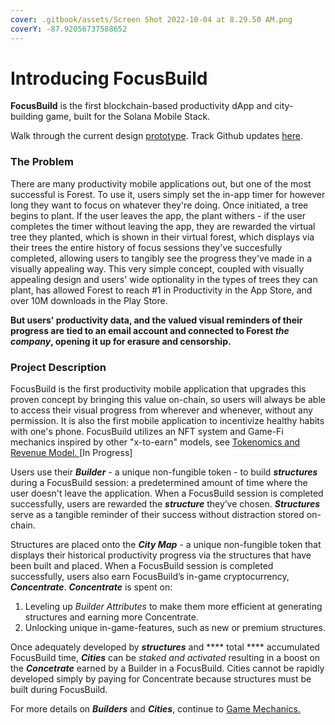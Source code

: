 ```yaml
---
cover: .gitbook/assets/Screen Shot 2022-10-04 at 8.29.50 AM.png
coverY: -87.92056737588652
---
```


# Introducing FocusBuild

**FocusBuild** is the first blockchain-based productivity dApp and city-building game, built for the Solana Mobile Stack.&#x20;

Walk through the current design [prototype](https://www.figma.com/proto/KAMiD8jZHfC8so6ZKsobGZ/FocusBuild?node-id=293%3A716\&scaling=min-zoom\&page-id=89%3A495\&starting-point-node-id=293%3A716). Track Github updates [here](https://github.com/FocusBuild/FocusBuild).&#x20;

### The Problem&#x20;

&#x20;           There are many productivity mobile applications out, but one of the most successful is Forest. To use it, users simply set the in-app timer for however long they want to focus on whatever they're doing. Once initiated, a tree begins to plant. If the user leaves the app, the plant withers - if the user completes the timer without leaving the app, they are rewarded the virtual tree they planted, which is shown in their virtual forest, which displays via their trees the entire history of focus sessions they've succesfully completed, allowing users to tangibly see the progress they've made in a visually appealing way. This very simple concept, coupled with visually appealing design and users' wide optionality in the types of trees they can plant, has allowed Forest to reach #1 in Productivity in the App Store, and over 10M downloads in the Play Store.&#x20;

**But users' productivity data, and the valued visual reminders of their progress are tied to an email account and connected to Forest **_**the**_**  **_**company**_**, opening it up for erasure and censorship.**&#x20;

### **Project Description**

&#x20;             FocusBuild is the first productivity mobile application that upgrades this proven concept by bringing this value on-chain, so users will always be able to access their visual progress from wherever and whenever, without any permission. It is also the first mobile application to incentivize healthy habits with one's phone. FocusBuild utilizes an NFT system and Game-Fi mechanics inspired by other "x-to-earn" models, see [Tokenomics and Revenue Model. ](tokenomics-and-revenue-model.md)\[In Progress]&#x20;

&#x20;           Users use their _**Builder** -_ a unique non-fungible token - to build _**structures**_ during a FocusBuild session: a predetermined amount of time where the user doesn't leave the application. When a FocusBuild session is completed successfully, users are rewarded the _**structure**_ they’ve chosen. _**Structures**_ serve as a tangible reminder of their success without distraction stored on-chain.&#x20;

Structures are placed onto the _**City Map**_ - a unique non-fungible token that  displays their historical productivity progress via the structures that have been built and placed.  When a FocusBuild session is completed successfully, users also earn FocusBuild’s in-game cryptocurrency, _**Concentrate**_. _**Concentrate**_ is spent on:

1. Leveling up _Builder Attributes_ to make them more efficient at generating structures and earning more Concentrate.&#x20;
2. Unlocking unique in-game-features, such as new or premium structures.

Once adequately developed by _**structures**_ and **** total **** accumulated FocusBuild time, _**Cities**_ can be _staked and activated_ resulting in a boost on the _**Concetrate**_ earned by a Builder in a FocusBuild. Cities cannot be rapidly developed simply by paying for Concentrate because structures must be built during FocusBuild.&#x20;

For more details on _**Builders**_ and _**Cities**_, continue to [Game Mechanics.](game-mechanics/)
